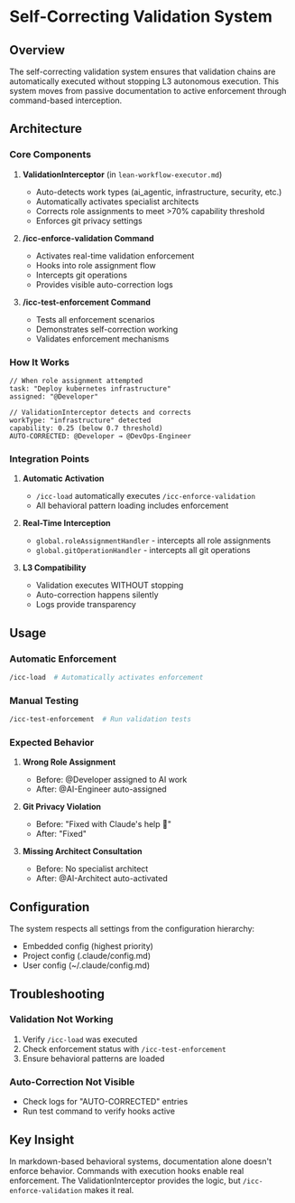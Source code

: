 # Self-Correcting Validation System

## Overview

The self-correcting validation system ensures that validation chains are automatically executed without stopping L3 autonomous execution. This system moves from passive documentation to active enforcement through command-based interception.

## Architecture

### Core Components

1. **ValidationInterceptor** (in `lean-workflow-executor.md`)
   - Auto-detects work types (ai_agentic, infrastructure, security, etc.)
   - Automatically activates specialist architects
   - Corrects role assignments to meet >70% capability threshold
   - Enforces git privacy settings

2. **/icc-enforce-validation Command**
   - Activates real-time validation enforcement
   - Hooks into role assignment flow
   - Intercepts git operations
   - Provides visible auto-correction logs

3. **/icc-test-enforcement Command**
   - Tests all enforcement scenarios
   - Demonstrates self-correction working
   - Validates enforcement mechanisms

### How It Works

```pseudocode
// When role assignment attempted
task: "Deploy kubernetes infrastructure"
assigned: "@Developer"

// ValidationInterceptor detects and corrects
workType: "infrastructure" detected
capability: 0.25 (below 0.7 threshold)
AUTO-CORRECTED: @Developer → @DevOps-Engineer
```

### Integration Points

1. **Automatic Activation**
   - `/icc-load` automatically executes `/icc-enforce-validation`
   - All behavioral pattern loading includes enforcement

2. **Real-Time Interception**
   - `global.roleAssignmentHandler` - intercepts all role assignments
   - `global.gitOperationHandler` - intercepts all git operations

3. **L3 Compatibility**
   - Validation executes WITHOUT stopping
   - Auto-correction happens silently
   - Logs provide transparency

## Usage

### Automatic Enforcement
```bash
/icc-load  # Automatically activates enforcement
```

### Manual Testing
```bash
/icc-test-enforcement  # Run validation tests
```

### Expected Behavior

1. **Wrong Role Assignment**
   - Before: @Developer assigned to AI work
   - After: @AI-Engineer auto-assigned

2. **Git Privacy Violation**
   - Before: "Fixed with Claude's help 🤖"
   - After: "Fixed"

3. **Missing Architect Consultation**
   - Before: No specialist architect
   - After: @AI-Architect auto-activated

## Configuration

The system respects all settings from the configuration hierarchy:
- Embedded config (highest priority)
- Project config (.claude/config.md)
- User config (~/.claude/config.md)

## Troubleshooting

### Validation Not Working
1. Verify `/icc-load` was executed
2. Check enforcement status with `/icc-test-enforcement`
3. Ensure behavioral patterns are loaded

### Auto-Correction Not Visible
- Check logs for "AUTO-CORRECTED" entries
- Run test command to verify hooks active

## Key Insight

In markdown-based behavioral systems, documentation alone doesn't enforce behavior. Commands with execution hooks enable real enforcement. The ValidationInterceptor provides the logic, but `/icc-enforce-validation` makes it real.